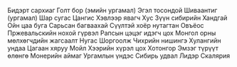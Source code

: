 Бидэрт сархиаг
Голт бор (эмийн ургамал)
Эгэл тосондой
Шиваантиг (ургамал)
Шар сугас
Цангис
Хэвлээр явагч
Хус
Зүүн сибирийн Хандгай
Ойн цаа буга
Сарьсан багваахай
Сүүлтэй хоёр нутагтан
Овъёос
Пржевальскийн нохой гүрвэл
Рапсын цэцэг идэгч цох
Монгол орны мөлхөгчдийн жагсаалт
Нугас
Шоргоолж
Чихрийн нишингэ
Хулангийн ундаа
Цагаан хяруу
Мойл
Хээрийн хүрэл цох
Хотонгор
Эмзэг түрүүт өлөнгө
Монерийн аймаг
Ургамлын үндэс
Сибирь удвал
Лидэр
Скалярия
